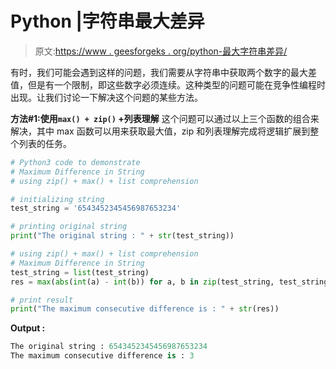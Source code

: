 # Python |字符串最大差异

> 原文:[https://www . geesforgeks . org/python-最大字符串差异/](https://www.geeksforgeeks.org/python-maximum-difference-in-string/)

有时，我们可能会遇到这样的问题，我们需要从字符串中获取两个数字的最大差值，但是有一个限制，即这些数字必须连续。这种类型的问题可能在竞争性编程时出现。让我们讨论一下解决这个问题的某些方法。

**方法#1:使用`max() + zip()` +列表理解**
这个问题可以通过以上三个函数的组合来解决，其中 max 函数可以用来获取最大值，zip 和列表理解完成将逻辑扩展到整个列表的任务。

```py
# Python3 code to demonstrate
# Maximum Difference in String
# using zip() + max() + list comprehension

# initializing string 
test_string = '6543452345456987653234'

# printing original string 
print("The original string : " + str(test_string))

# using zip() + max() + list comprehension
# Maximum Difference in String
test_string = list(test_string)
res = max(abs(int(a) - int(b)) for a, b in zip(test_string, test_string[1:]))

# print result
print("The maximum consecutive difference is : " + str(res))
```

**Output :**

```py
The original string : 6543452345456987653234
The maximum consecutive difference is : 3

```
